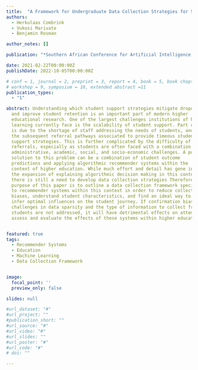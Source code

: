 ```yaml
---
title:  "A Framework for Undergraduate Data Collection Strategies for Student Support Recommendation Systems in Higher Education"
authors:
  - Herkulaas Combrink
  - Vukosi Marivate
  - Benjamin Rosman

author_notes: []

publication: "*Southern African Conference for Artificial Intelligence Research*"

date: 2021-02-22T00:00:00Z
publishDate: 2022-10-05T00:00:00Z

# conf = 1, journal = 2, preprint = 3, report = 4, book = 5, book chapter = 6, thesis = 7, patent = 9
# workshop = 9, symposium = 10, extended abstract =11
publication_types:
  - "1"

abstract: Understanding which student support strategies mitigate dropout
  and improve student retention is an important part of modern higher
  educational research. One of the largest challenges institutions of higher
  learning currently face is the scalability of student support. Part of this
  is due to the shortage of staff addressing the needs of students, and
  the subsequent referral pathways associated to provide timeous student
  support strategies. This is further complicated by the difficulty of these
  referrals, especially as students are often faced with a combination of
  administrative, academic, social, and socio-economic challenges. A possible
  solution to this problem can be a combination of student outcome
  predictions and applying algorithmic recommender systems within the
  context of higher education. While much effort and detail has gone into
  the expansion of explaining algorithmic decision making in this context,
  there is still a need to develop data collection strategies Therefore, the
  purpose of this paper is to outline a data collection framework specific
  to recommender systems within this context in order to reduce collection
  biases, understand student characteristics, and find an ideal way to
  infer optimal influences on the student journey. If confirmation biases,
  challenges in data sparsity and the type of information to collect from
  students are not addressed, it will have detrimental effects on attempts to
  assess and evaluate the effects of these systems within higher education.


featured: true
tags:
  - Recommender Systems
  - Education
  - Machine Learning
  - Data Collection Framework


image:
  focal_point: ''
  preview_only: false

slides: null

#url_dataset: "#"
#url_project: ""
#publication_short: ""
#url_source: "#"
#url_video: "#"
#url_slides: ""
#url_poster: "#"
#url_code: "#"
# doi: ""

---
```


